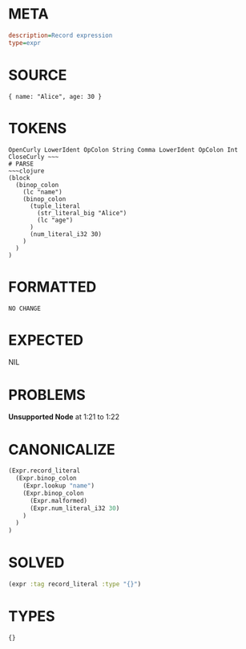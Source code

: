 # META
~~~ini
description=Record expression
type=expr
~~~
# SOURCE
~~~roc
{ name: "Alice", age: 30 }
~~~
# TOKENS
~~~text
OpenCurly LowerIdent OpColon String Comma LowerIdent OpColon Int CloseCurly ~~~
# PARSE
~~~clojure
(block
  (binop_colon
    (lc "name")
    (binop_colon
      (tuple_literal
        (str_literal_big "Alice")
        (lc "age")
      )
      (num_literal_i32 30)
    )
  )
)
~~~
# FORMATTED
~~~roc
NO CHANGE
~~~
# EXPECTED
NIL
# PROBLEMS
**Unsupported Node**
at 1:21 to 1:22

# CANONICALIZE
~~~clojure
(Expr.record_literal
  (Expr.binop_colon
    (Expr.lookup "name")
    (Expr.binop_colon
      (Expr.malformed)
      (Expr.num_literal_i32 30)
    )
  )
)
~~~
# SOLVED
~~~clojure
(expr :tag record_literal :type "{}")
~~~
# TYPES
~~~roc
{}
~~~
